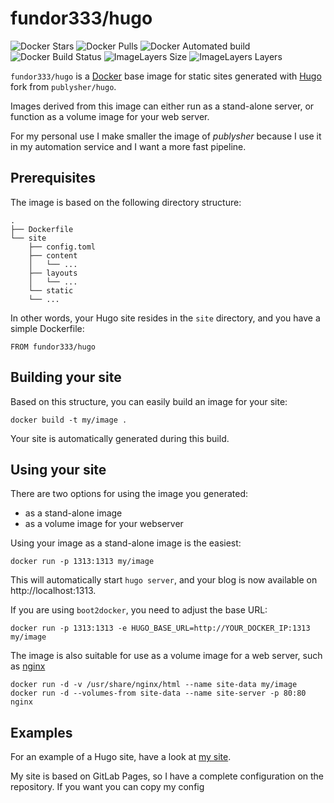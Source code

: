 # fundor333/hugo

![Docker Stars](https://img.shields.io/docker/stars/fundor333/hugo.svg)
![Docker Pulls](https://img.shields.io/docker/pulls/fundor333/hugo.svg)
![Docker Automated build](https://img.shields.io/docker/automated/fundor333/hugo.svg)
![Docker Build Status](https://img.shields.io/docker/build/fundor333/hugo.svg)
![ImageLayers Size](https://img.shields.io/imagelayers/image-size/fundor333/hugo/latest.svg)
![ImageLayers Layers](https://img.shields.io/imagelayers/layers/fundor333/hugo/latest.svg)

`fundor333/hugo` is a [Docker](https://www.docker.io) base image for static sites generated with [Hugo](http://gohugo.io) fork from `publysher/hugo`. 

Images derived from this image can either run as a stand-alone server, or function as a volume image for your web server. 

For my personal use I make smaller the image of _publysher_ because I use it in my automation service and I want a more fast pipeline.

## Prerequisites


The image is based on the following directory structure:

	.
	├── Dockerfile
	└── site
	    ├── config.toml
	    ├── content
	    │   └── ...
	    ├── layouts
	    │   └── ...
	    └── static
		└── ...

In other words, your Hugo site resides in the `site` directory, and you have a simple Dockerfile:

	FROM fundor333/hugo 


## Building your site

Based on this structure, you can easily build an image for your site:

	docker build -t my/image .

Your site is automatically generated during this build. 


## Using your site


There are two options for using the image you generated: 

- as a stand-alone image
- as a volume image for your webserver

Using your image as a stand-alone image is the easiest:

	docker run -p 1313:1313 my/image

This will automatically start `hugo server`, and your blog is now available on http://localhost:1313. 

If you are using `boot2docker`, you need to adjust the base URL: 

	docker run -p 1313:1313 -e HUGO_BASE_URL=http://YOUR_DOCKER_IP:1313 my/image

The image is also suitable for use as a volume image for a web server, such as [nginx](https://registry.hub.docker.com/_/nginx/)

	docker run -d -v /usr/share/nginx/html --name site-data my/image
	docker run -d --volumes-from site-data --name site-server -p 80:80 nginx


## Examples


For an example of a Hugo site, have a look at [my site](https://gitlab.com/fundor333/fundor333.gitlab.io).

My site is based on GitLab Pages, so I have a complete configuration on the repository. If you want you can copy my config
